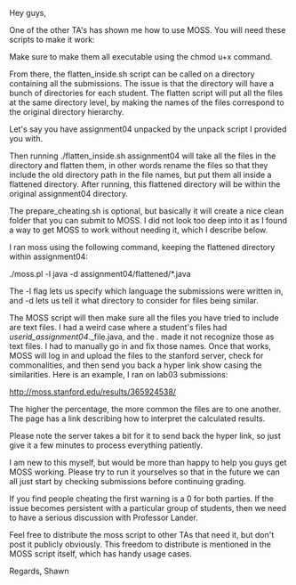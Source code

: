 Hey guys, 

One of the other TA's has shown me how to use MOSS. You will need these scripts to make it work: 

Make sure to make them all executable using the chmod u+x command.

From there, the flatten_inside.sh script can be called on a directory containing all the submissions. The issue is that the directory will have a bunch of directories for each student. The flatten script will put all the files at the same directory level, by making the names of the files correspond to the original directory hierarchy. 

Let's say you have assignment04 unpacked by the unpack script I provided you with. 

Then running ./flatten_inside.sh assignment04 will take all the files in the directory and flatten them, in other words rename the files so that they include the old directory path in the file names, but put them all inside a flattened directory. After running, this flattened directory will be within the original assignment04 directory. 

The prepare_cheating.sh is optional, but basically it will create a nice clean folder that you can submit to MOSS. I did not look too deep into it as I found a way to get MOSS to work without needing it, which I describe below. 

I ran moss using the following command, keeping the flattened directory within assignment04:

./moss.pl -l java -d assignment04/flattened/*.java

The -l flag lets us specify which language the submissions were written in, and -d lets us tell it what directory to consider for files being similar. 

The MOSS script will then make sure all the files you have tried to include are text files. I had a weird case where a student's files had _userid_assignment04_._file.java, and the _._ made it not recognize those as text files. I had to manually go in and fix those names. Once that works, MOSS will log in and upload the files to the stanford server, check for commonalities, and then send you back a hyper link show casing the similarities. Here is an example, I ran on lab03 submissions:

http://moss.stanford.edu/results/365924538/

The higher the percentage, the more common the files are to one another. The page has a link describing how to interpret the calculated results. 

Please note the server takes a bit for it to send back the hyper link, so just give it a few minutes to process everything patiently. 

I am new to this myself, but would be more than happy to help you guys get MOSS working.
Please try to run it yourselves so that in the future we can all just start by checking submissions before continuing grading. 

If you find people cheating the first warning is a 0 for both parties. If the issue becomes persistent with a particular group of students, then we need to have a serious discussion with Professor Lander. 

Feel free to distribute the moss script to other TAs that need it, but don't post it publicly obviously. This freedom to distribute is mentioned in the MOSS script itself, which has handy usage cases. 

Regards,
Shawn 

